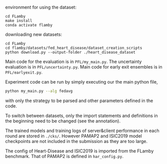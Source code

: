 environment for using the dataset:

```
cd FLamby
make install
conda activate flamby
```

downloading new datasets:

```
cd FLamby
cd flamby/datasets/fed_heart_disease/dataset_creation_scripts
python download.py --output-folder ./heart_disease_dataset
```

Main code for the evaluation is in `PFL/my_main.py`. The uncertainty evaluation is in `PFL/uncertainty.py`. Main code for early exit ensembles is in `PFL/earlyexit.py`.

Experiment code can be run by simply executing our the main python file,

````bash
python my_main.py --alg fedavg
````

with only the strategy to be parsed and other parameters defined in the code.

To switch between datasets, only the import statements and definitions in the beginning need to be changed (see the annotation).

The trained models and training logs of server&client performance in each round are stored in `./cks/`. However PAMAP2 and ISIC2019 model checkpoints are not included in the submission as they are too large.

The config of Heart-Disease and ISIC2019 is imported from the FLamby benchmark. That of PAMAP2 is defined in `har_config.py`.

